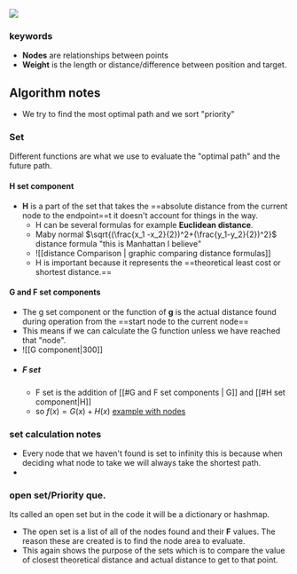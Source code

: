 ![](https://upload.wikimedia.org/wikipedia/commons/5/5d/Astar_progress_animation.gif)

### keywords
* __Nodes__ are relationships between points
* __Weight__ is the length or distance/difference between position and target.

## Algorithm notes 
* We try to find the most optimal path and we sort "priority"

### Set
 Different functions are what we use to evaluate the "optimal path" and the future path.

#### H set component
*   __H__  is a part of the set that takes the ==absolute distance from the current node to the endpoint==t it doesn't account for things in the way.
	* H can be several formulas for example __Euclidean distance__.
	* Maby normal $\sqrt{(\frac{x_1 -x_2}{2})^2+(\frac{y_1-y_2}{2})^2}$ distance formula "this is Manhattan I believe"
	* ![[distance Comparison  | graphic comparing distance formulas]]
	* H is important because it represents the ==theoretical least cost or shortest distance.==
#### G and F set components
* The g set component or the function of __g__ is the actual distance found during operation from the ==start node to the current node== 
* This means if we can calculate the G function unless we have reached that "node".
* ![[G component|300]]
* ##### F set 
	* F set is the addition of  [[#G and F set components | G]] and [[#H set component|H]] 
	* so $f(x) = G(x)+H(x)$
 [example with nodes](https://youtu.be/JtiK0DOeI4A?list=PLFiR2kPtlWf4wdMuA745-JNiFWyFt-Nah&t=574)
### set calculation notes
* Every node that we haven't found is set to infinity this is because when deciding what node to take we will always take the shortest path.
* 
### open set/Priority que.
Its called an open set but in the code it will be a dictionary or hashmap.
* The open set is a list of all of the nodes found and their __F__ values. The reason these are created is to find the node area to evaluate.
* This again shows the purpose of the sets which is to compare the value of closest theoretical distance and actual distance to get to that point.
